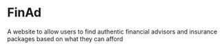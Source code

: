 # FinAd
A website to allow users to find authentic financial advisors and insurance packages based on what they can afford
